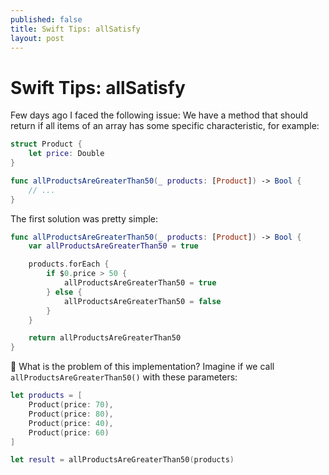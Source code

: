 ```yaml
---
published: false
title: Swift Tips: allSatisfy
layout: post
---
```


# Swift Tips: allSatisfy

Few days ago I faced the following issue: We have a method that should return if all items of an array has some specific characteristic, for example:

```swift
struct Product {
    let price: Double
}

func allProductsAreGreaterThan50(_ products: [Product]) -> Bool {
    // ...
}
```

The first solution was pretty simple:

```swift
func allProductsAreGreaterThan50(_ products: [Product]) -> Bool {
    var allProductsAreGreaterThan50 = true

    products.forEach {
        if $0.price > 50 {
            allProductsAreGreaterThan50 = true 
        } else {
            allProductsAreGreaterThan50 = false
        }
    }

    return allProductsAreGreaterThan50
}
```

🤔 What is the problem of this implementation? Imagine if we call `allProductsAreGreaterThan50()` with these parameters:

```swift
let products = [
    Product(price: 70),
    Product(price: 80),
    Product(price: 40),
    Product(price: 60)
]

let result = allProductsAreGreaterThan50(products)

